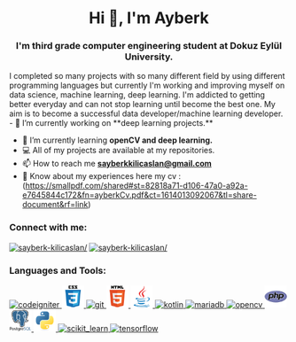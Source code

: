 <h1 align="center">Hi 👋, I'm Ayberk</h1>
<h3 align="center">I'm third grade computer engineering student at Dokuz Eylül University.</h3>
I completed so many projects with so many different field by using different programming languages but currently I'm working and improving myself on data science, machine learning, deep learning. I'm addicted to getting better everyday and can not stop learning until become the best one. My aim is to become a successful data developer/machine learning developer.</br>
- 🔭 I’m currently working on **deep learning projects.**

- 🌱 I’m currently learning **openCV and deep learning.**
- 💻 All of my projects are available at my repositories.
- 📫 How to reach me **sayberkkilicaslan@gmail.com**
- 📄 Know about my experiences here my cv : (https://smallpdf.com/shared#st=82818a71-d106-47a0-a92a-e7645844c172&fn=ayberkCv.pdf&ct=1614013092067&tl=share-document&rf=link)

<h3 align="left">Connect with me:</h3>
<p align="left">
<a href="https://linkedin.com/in/sayberk-kilicaslan/" target="blank"><img align="center" src="https://cdn.jsdelivr.net/npm/simple-icons@3.0.1/icons/linkedin.svg" alt="sayberk-kilicaslan/" height="30" width="40" /></a>
 <a href="https://www.instagram.com/ayberkkilicasln/" target="blank"><img align="center" src="https://cdn.jsdelivr.net/npm/simple-icons@3.0.1/icons/instagram.svg" alt="sayberk-kilicaslan/" height="30" width="40" /></a>
</p>

<h3 align="left">Languages and Tools:</h3>
<p align="left"> <a href="https://codeigniter.com" target="_blank"> <img src="https://cdn.worldvectorlogo.com/logos/codeigniter.svg" alt="codeigniter" width="40" height="40"/> </a> <a href="https://www.w3schools.com/css/" target="_blank"> <img src="https://raw.githubusercontent.com/devicons/devicon/master/icons/css3/css3-original-wordmark.svg" alt="css3" width="40" height="40"/> </a> <a href="https://git-scm.com/" target="_blank"> <img src="https://www.vectorlogo.zone/logos/git-scm/git-scm-icon.svg" alt="git" width="40" height="40"/> </a> <a href="https://www.w3.org/html/" target="_blank"> <img src="https://raw.githubusercontent.com/devicons/devicon/master/icons/html5/html5-original-wordmark.svg" alt="html5" width="40" height="40"/> </a> <a href="https://www.java.com" target="_blank"> <img src="https://raw.githubusercontent.com/devicons/devicon/master/icons/java/java-original.svg" alt="java" width="40" height="40"/> </a> <a href="https://kotlinlang.org" target="_blank"> <img src="https://www.vectorlogo.zone/logos/kotlinlang/kotlinlang-icon.svg" alt="kotlin" width="40" height="40"/> </a> <a href="https://mariadb.org/" target="_blank"> <img src="https://www.vectorlogo.zone/logos/mariadb/mariadb-icon.svg" alt="mariadb" width="40" height="40"/> </a> <a href="https://opencv.org/" target="_blank"> <img src="https://www.vectorlogo.zone/logos/opencv/opencv-icon.svg" alt="opencv" width="40" height="40"/> </a> <a href="https://www.php.net" target="_blank"> <img src="https://raw.githubusercontent.com/devicons/devicon/master/icons/php/php-original.svg" alt="php" width="40" height="40"/> </a> <a href="https://www.postgresql.org" target="_blank"> <img src="https://raw.githubusercontent.com/devicons/devicon/master/icons/postgresql/postgresql-original-wordmark.svg" alt="postgresql" width="40" height="40"/> </a> <a href="https://www.python.org" target="_blank"> <img src="https://raw.githubusercontent.com/devicons/devicon/master/icons/python/python-original.svg" alt="python" width="40" height="40"/> </a> <a href="https://scikit-learn.org/" target="_blank"> <img src="https://upload.wikimedia.org/wikipedia/commons/0/05/Scikit_learn_logo_small.svg" alt="scikit_learn" width="40" height="40"/> </a> <a href="https://www.tensorflow.org" target="_blank"> <img src="https://www.vectorlogo.zone/logos/tensorflow/tensorflow-icon.svg" alt="tensorflow" width="40" height="40"/> </a> </p>
